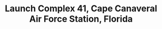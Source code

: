 ---
title: Launch Complex 41, Cape Canaveral Air Force Station, Florida
geo-lat: 28.583333
geo-lon: -80.583056
---